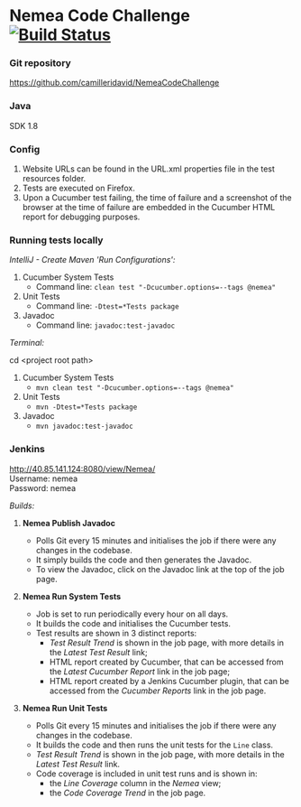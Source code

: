 # Nemea Code Challenge [![Build Status](http://40.85.141.124:8080/buildStatus/icon?job=Nemea%20Run%20Unit%20Tests)](http://40.85.141.124:8080/view/Nemea/job/Nemea%20Run%20Unit%20Tests/)

### Git repository

https://github.com/camilleridavid/NemeaCodeChallenge    

### Java

SDK 1.8 

### Config

1. Website URLs can be found in the URL.xml properties file in the test resources folder.
2. Tests are executed on Firefox.
3. Upon a Cucumber test failing, the time of failure and a screenshot of the browser at the time of failure are embedded in the Cucumber HTML report for debugging purposes.

### Running tests locally

*IntelliJ - Create Maven 'Run Configurations':*

1. Cucumber System Tests
    * Command line: `clean test "-Dcucumber.options=--tags @nemea"`
2. Unit Tests
    * Command line: `-Dtest=*Tests package`
3. Javadoc
    * Command line: `javadoc:test-javadoc`
    
*Terminal:*

cd \<project root path\>

1. Cucumber System Tests
    * `mvn clean test "-Dcucumber.options=--tags @nemea"`
2. Unit Tests
    * `mvn -Dtest=*Tests package`
3. Javadoc
    * `mvn javadoc:test-javadoc`
    
### Jenkins

http://40.85.141.124:8080/view/Nemea/  
Username: nemea  
Password: nemea   
  
*Builds:*

1. **Nemea Publish Javadoc**
    * Polls Git every 15 minutes and initialises the job if there were any changes in the codebase.  
    * It simply builds the code and then generates the Javadoc.
    * To view the Javadoc, click on the Javadoc link at the top of the job page.

2. **Nemea Run System Tests**
    * Job is set to run periodically every hour on all days.
    * It builds the code and initialises the Cucumber tests.
    * Test results are shown in 3 distinct reports:
        * *Test Result Trend* is shown in the job page, with more details in the *Latest Test Result* link;
        * HTML report created by Cucumber, that can be accessed from the *Latest Cucumber Report* link in the job page;
        * HTML report created by a Jenkins Cucumber plugin, that can be accessed from the *Cucumber Reports* link in the job page.

3. **Nemea Run Unit Tests**
    * Polls Git every 15 minutes and initialises the job if there were any changes in the codebase.  
    * It builds the code and then runs the unit tests for the `Line` class.
    * *Test Result Trend* is shown in the job page, with more details in the *Latest Test Result* link.
    * Code coverage is included in unit test runs and is shown in:
        * the *Line Coverage* column in the *Nemea* view;
        * the *Code Coverage Trend* in the job page.